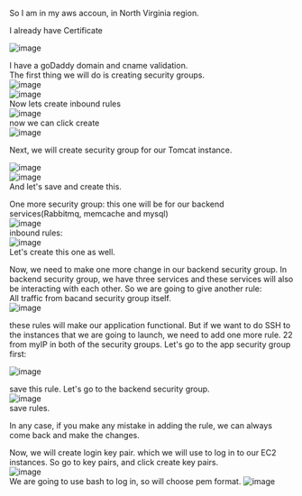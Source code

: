 So I am in my aws accoun, in North Virginia region.

I already have Certificate

![image](https://github.com/bengisugelin/DevOps/assets/113550043/aca2ddd6-0cba-46c8-addd-f38a48f0cc00)

I have a goDaddy domain and cname validation.  
The first thing we will do is creating security groups.  
![image](https://github.com/bengisugelin/DevOps/assets/113550043/4bd561dd-9e23-4074-9c30-cc438c2b1bd7)  
![image](https://github.com/bengisugelin/DevOps/assets/113550043/c72f28d7-8fe5-4d88-b77b-6367801dc2a2)  
Now lets create inbound rules  
![image](https://github.com/bengisugelin/DevOps/assets/113550043/54fbd36e-6190-4f21-9326-39ccd699fee3)  
now we can click create  
![image](https://github.com/bengisugelin/DevOps/assets/113550043/275befa3-8c1f-43dd-8dc1-11e35a298cc0)  

Next, we will create security group for our Tomcat instance.

![image](https://github.com/bengisugelin/DevOps/assets/113550043/8c0a5dd2-7028-4379-b49d-023125bf48a8)  
![image](https://github.com/bengisugelin/DevOps/assets/113550043/681c516c-66d5-403e-97c1-60322372ab99)  
And let's save and create this.

One more security group: this one will be for our backend services(Rabbitmq, memcache and mysql)  
![image](https://github.com/bengisugelin/DevOps/assets/113550043/d9118d0b-890d-4c1f-a210-3324539ee7f6)  
inbound rules:  
![image](https://github.com/bengisugelin/DevOps/assets/113550043/d2e2c88b-8740-47fa-9f1b-c351a085d69d)  
Let's create this one as well.

Now, we need to make one more change in our backend security group. In backend security group, we have three services and these services will also be interacting with each other. So we are going to give another rule:  
All traffic from bacand security group itself.  
![image](https://github.com/bengisugelin/DevOps/assets/113550043/2e02525e-6269-44e7-937f-4a4e677f1172)  

these rules will make our application functional. But if we want to do SSH to the instances that we are going to launch, we need to add one more rule. 22 from myIP in both of the security groups. Let's go to the app security group first:  

![image](https://github.com/bengisugelin/DevOps/assets/113550043/6237e460-4ec4-4e56-8856-551da725f9fa)

save this rule. Let's go to the backend security group.  
![image](https://github.com/bengisugelin/DevOps/assets/113550043/c0456c7f-8b02-4d9b-a211-b46f3707ae5c)  
save rules.  

In any case, if you make any mistake in adding the rule, we can always come back and make the changes.


Now, we will create login key pair. which we will use to log in to our EC2 instances. So go to key pairs, and click create key pairs.  
![image](https://github.com/bengisugelin/DevOps/assets/113550043/0888a7b0-f196-4a4b-b49a-def1a2cdda3c)  
We are going to use bash to log in, so will choose pem format. 
![image](https://github.com/bengisugelin/DevOps/assets/113550043/8cc6699f-b5ce-4e72-a989-c75fda9893e2)  








 

